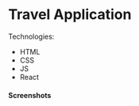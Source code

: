 # Travel Application

Technologies:
- HTML
- CSS
- JS
- React
  

#### Screenshots
<p><img align="center" src=""/></p>
<p><img align="center" src=""/></p>
